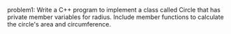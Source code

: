 problem1: Write a C++ program to implement a class called Circle that has private member variables for radius. Include member functions to calculate the circle's area and circumference.
